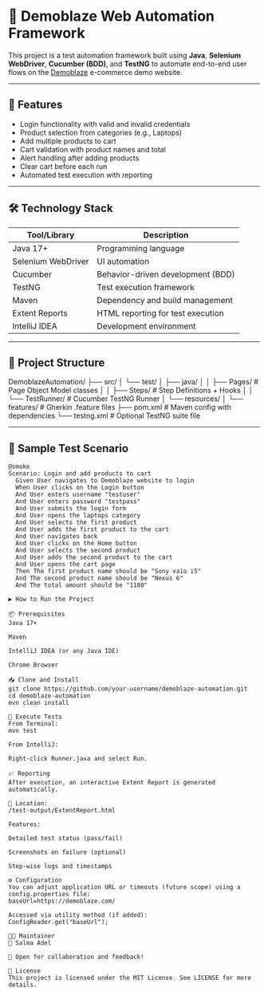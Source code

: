 # 🧪 Demoblaze Web Automation Framework

This project is a test automation framework built using **Java**, **Selenium WebDriver**, **Cucumber (BDD)**, and **TestNG** to automate end-to-end user flows on the [Demoblaze](https://www.demoblaze.com/) e-commerce demo website.

---

## 🚀 Features

- Login functionality with valid and invalid credentials
- Product selection from categories (e.g., Laptops)
- Add multiple products to cart
- Cart validation with product names and total
- Alert handling after adding products
- Clear cart before each run
- Automated test execution with reporting

---

## 🛠️ Technology Stack

| Tool/Library       | Description                                |
|--------------------|--------------------------------------------|
| Java 17+           | Programming language                       |
| Selenium WebDriver | UI automation                              |
| Cucumber           | Behavior-driven development (BDD)          |
| TestNG             | Test execution framework                   |
| Maven              | Dependency and build management            |
| Extent Reports     | HTML reporting for test execution          |
| IntelliJ IDEA      | Development environment                    |

---

## 🧾 Project Structure
DemoblazeAutomation/
├── src/
│ └── test/
│ ├── java/
│ │ ├── Pages/ # Page Object Model classes
│ │ ├── Steps/ # Step Definitions + Hooks
│ │ └── TestRunner/ # Cucumber TestNG Runner
│ └── resources/
│ └── features/ # Gherkin .feature files
├── pom.xml # Maven config with dependencies
└── testng.xml # Optional TestNG suite file


---

## 🧪 Sample Test Scenario

```gherkin
@smoke
Scenario: Login and add products to cart
  Given User navigates to Demoblaze website to login
  When User clicks on the Login button
  And User enters username "testuser"
  And User enters password "testpass"
  And User submits the login form
  And User opens the laptops category
  And User selects the first product
  And User adds the first product to the cart
  And User navigates back
  And User clicks on the Home button
  And User selects the second product
  And User adds the second product to the cart
  And User opens the cart page
  Then The first product name should be "Sony vaio i5"
  And The second product name should be "Nexus 6"
  And The total amount should be "1180"

▶️ How to Run the Project

📦 Prerequisites
Java 17+

Maven

IntelliJ IDEA (or any Java IDE)

Chrome Browser

📥 Clone and Install
git clone https://github.com/your-username/demoblaze-automation.git
cd demoblaze-automation
mvn clean install

🚀 Execute Tests
From Terminal:
mvn test

From IntelliJ:

Right-click Runner.java and select Run.

📈 Reporting
After execution, an interactive Extent Report is generated automatically.

📄 Location:
/test-output/ExtentReport.html

Features:

Detailed test status (pass/fail)

Screenshots on failure (optional)

Step-wise logs and timestamps

⚙️ Configuration
You can adjust application URL or timeouts (future scope) using a config.properties file:
baseUrl=https://demoblaze.com/

Accessed via utility method (if added):
ConfigReader.get("baseUrl");

🧑‍💻 Maintainer
👤 Salma Adel

💬 Open for collaboration and feedback!

📄 License
This project is licensed under the MIT License. See LICENSE for more details.















